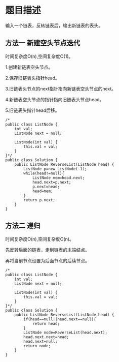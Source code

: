 # 题目描述
输入一个链表，反转链表后，输出新链表的表头。
## 方法一 新建空头节点迭代
时间复杂度O(n),空间复杂度O(1)。

1.创建新链表空头节点。

2.保存旧链表头指针head。

3.旧链表头节点的next指针指向新链表空头节点的next。

4.新链表空头节点的指针指向旧链表头节点head。

5.旧链表头指针head后移。

```
/*
public class ListNode {
    int val;
    ListNode next = null;

    ListNode(int val) {
        this.val = val;
    }
}*/
public class Solution {
    public ListNode ReverseList(ListNode head) {
        ListNode p=new ListNode(-1);
        while(head!=null){
            ListNode mem=head.next;
            head.next=p.next;
            p.next=head;
            head=mem;
        }
        return p.next;
    }
}
```
## 方法二 递归
时间复杂度O(n),空间复杂度O(n)。

先反转后面的链表，走到链表的末端结点。

再将当前节点设置为后面节点的后续节点。

```
/*
public class ListNode {
    int val;
    ListNode next = null;

    ListNode(int val) {
        this.val = val;
    }
}*/
public class Solution {
    public ListNode ReverseList(ListNode head) {
        if(head==null||head.next==null){
            return head;
        }
        ListNode node=ReverseList(head.next);
        head.next.next=head;
        head.next=null;
        return node;
    }
}
```
